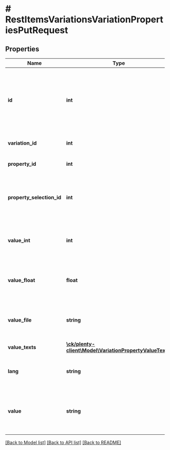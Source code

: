 # # RestItemsVariationsVariationPropertiesPutRequest

## Properties

Name | Type | Description | Notes
------------ | ------------- | ------------- | -------------
**id** | **int** | The unique ID of the link between the variation and the property value optional | [optional]
**variation_id** | **int** | The unique ID of the variation |
**property_id** | **int** | The unique ID of the property |
**property_selection_id** | **int** | The unique ID of the property selection of the variation optional | [optional]
**value_int** | **int** | The int value of the property value of the variation optional | [optional]
**value_float** | **float** | The float value of the property value of the variation optional | [optional]
**value_file** | **string** | The file value of the property value of the variation optional | [optional]
**value_texts** | [**\ck/plenty-client\Model\VariationPropertyValueText[]**](VariationPropertyValueText.md) |  | [optional]
**lang** | **string** | The language of the property value text |
**value** | **string** | The text saved for the property of the type Text optional | [optional]

[[Back to Model list]](../../README.md#models) [[Back to API list]](../../README.md#endpoints) [[Back to README]](../../README.md)
